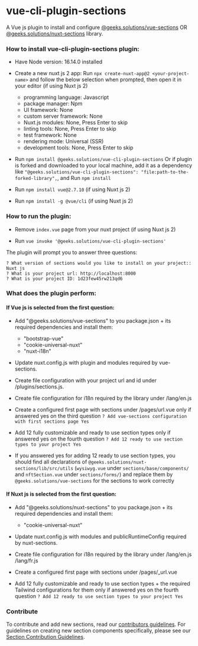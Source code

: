 # vue-cli-plugin-sections

A Vue js plugin to install and configure [@geeks.solutions/vue-sections](https://www.npmjs.com/package/@geeks.solutions/vue-sections) OR [@geeks.solutions/nuxt-sections](https://www.npmjs.com/package/@geeks.solutions/nuxt-sections) library.

### How to install vue-cli-plugin-sections plugin:

* Have Node version: 16.14.0 installed

* Create a new nuxt js 2 app: Run `npx create-nuxt-app@2 <your-project-name>` and follow the below selection when prompted, then open it in your editor (if using Nuxt js 2)

  - programming language: Javascript
  - package manager: Npm
  - UI framework: None
  - custom server framework: None
  - Nuxt.js modules: None, Press Enter to skip
  - linting tools: None, Press Enter to skip
  - test framework: None
  - rendering mode: Universal (SSR)
  - development tools: None, Press Enter to skip


* Run `npm install @geeks.solutions/vue-cli-plugin-sections`
  Or if plugin is forked and downloaded to your local machine, add it as a dependency like `"@geeks.solutions/vue-cli-plugin-sections": "file:path-to-the-forked-library",`, and Run `npm install`

* Run `npm install vue@2.7.10` (if using Nuxt js 2)

* Run `npm install -g @vue/cli` (if using Nuxt js 2)

### How to run the plugin:

* Remove `index.vue` page from your nuxt project (if using Nuxt js 2)

* Run `vue invoke '@geeks.solutions/vue-cli-plugin-sections'`

The plugin will prompt you to answer three questions:

````
? What version of sections would you like to install on your project:: Nuxt js
? What is your project url: http://localhost:8000
? What is your project ID: 1d23few45rw213qd6
````

### What does the plugin perform:

#### If Vue js is selected from the first question:

 * Add "@geeks.solutions/vue-sections" to you package.json + its required dependencies and install them:
    - "bootstrap-vue"
    - "cookie-universal-nuxt"
    - "nuxt-i18n"

 * Update nuxt.config.js with plugin and modules required by vue-sections.

 * Create file configuration with your project url and id under /plugins/sections.js.

 * Create file configuration for i18n required by the library under /lang/en.js

 * Create a configured first page with sections under /pages/url.vue only if answered yes on the third question
``? Add vue-sections configuration with first sections page Yes``

 * Add 12 fully customizable and ready to use section types only if answered yes on the fourth question
``? Add 12 ready to use section types to your project Yes``

 * If you answered yes for adding 12 ready to use section types, you should find all declarations of `@geeks.solutions/nuxt-sections/lib/src/utils` (`wysiwyg.vue` under `sections/base/components/` and `nftSection.vue` under `sections/forms/`) and replace them by `@geeks.solutions/vue-sections` for the sections to work correctly


#### If Nuxt js is selected from the first question:

 * Add "@geeks.solutions/nuxt-sections" to you package.json + its required dependencies and install them:
    - "cookie-universal-nuxt"

 * Update nuxt.config.js with modules and publicRuntimeConfig required by nuxt-sections.
 
 * Create file configuration for i18n required by the library under /lang/en.js /lang/fr.js

 * Create a configured first page with sections under /pages/_url.vue

 * Add 12 fully customizable and ready to use section types + the required Tailwind configurations for them only if answered yes on the fourth question
``? Add 12 ready to use section types to your project Yes``

### Contribute

To contribute and add new sections, read our [contributors guidelines](https://github.com/Geeks-Solutions/vue-cli-plugin-sections/wiki/contributors-guidelines).
For guidelines on creating new section components specifically, please see our [Section Contribution Guidelines](CONTRIBUTING_SECTIONS.md).